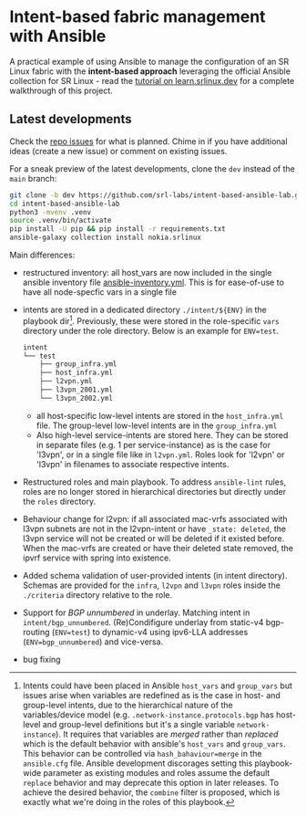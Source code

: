 # Intent-based fabric management with Ansible

A practical example of using Ansible to manage the configuration of an SR Linux fabric with the **intent-based approach** leveraging the official Ansible collection for SR Linux - read the [tutorial on learn.srlinux.dev](http://learn.srlinux.dev/tutorials/programmability/ansible/intent-based-management) for a complete walkthrough of this project.


## Latest developments

Check the [repo issues](https://github.com/srl-labs/intent-based-ansible-lab/issues) for what is planned. Chime in if you have additional ideas (create a new issue) or comment on existing issues.

For a sneak preview of the latest developments, clone the `dev` instead of the `main` branch:

```bash
git clone -b dev https://github.com/srl-labs/intent-based-ansible-lab.git
cd intent-based-ansible-lab
python3 -mvenv .venv
source .venv/bin/activate
pip install -U pip && pip install -r requirements.txt
ansible-galaxy collection install nokia.srlinux
```

Main differences:

* restructured inventory: all host_vars are now included in the single ansible inventory file [ansible-inventory.yml](https://github.com/srl-labs/intent-based-ansible-lab/blob/dev/inv/ansible-inventory.yml). This is for ease-of-use to have all node-specfic vars in a single file
* intents are stored in a  dedicated directory `./intent/${ENV}` in the playbook dir[^1]. Previously, these were stored in the role-specific `vars` directory under the role directory. Below is an example for `ENV=test`. 

    ```bash
    intent
    └── test
        ├── group_infra.yml
        ├── host_infra.yml
        ├── l2vpn.yml
        ├── l3vpn_2001.yml
        └── l3vpn_2002.yml
    ``` 
    * all host-specific low-level intents are stored in the `host_infra.yml` file. The group-level low-level intents are in the `group_infra.yml`
    * Also high-level service-intents are stored here. They can be stored in separate files (e.g. 1 per service-instance) as is the case for 'l3vpn', or in a single file like in `l2vpn.yml`. Roles look for 'l2vpn' or 'l3vpn' in filenames to associate respective intents.

* Restructured roles and main playbook. To address `ansible-lint` rules, roles are no longer stored in hierarchical directories but directly under the `roles` directory.
* Behaviour change for l2vpn: if all associated mac-vrfs associated with l3vpn subnets are not in the l2vpn-intent or have `_state: deleted`, the l3vpn service will not be created or will be deleted if it existed before. When the mac-vrfs are created or have their deleted state removed, the ipvrf service with spring into existence.
* Added schema validation of user-provided intents (in intent directory). Schemas are provided for the `infra`, `l2vpn` and `l3vpn` roles inside the `./criteria` directory relative to the role.
* Support for *BGP unnumbered* in underlay. Matching intent in `intent/bgp_unnumbered`. (Re)Condifigure underlay from static-v4 bgp-routing (`ENV=test`) to dynamic-v4 using ipv6-LLA addresses (`ENV=bgp_unnumbered`) and vice-versa.
* bug fixing

[^1]: Intents could have been placed in Ansible `host_vars` and `group_vars` but issues arise when variables are redefined as is the case in host- and group-level intents, due to the hierarchical nature of the variables/device model (e.g. `.network-instance.protocols.bgp` has host-level and group-level definitions but it's a single variable `network-instance`). It requires that variables are *merged* rather than *replaced* which is the default behavior with ansible's `host_vars` and `group_vars`. This behavior can be controlled via `hash_bahaviour=merge` in the `ansible.cfg` file. Ansible development discorages setting this playbook-wide parameter as existing modules and roles assume the default `replace` behavior and may deprecate this option in later releases. To achieve the desired behavior, the `combine` filter is proposed, which is exactly what we're doing in the roles of this playbook.
